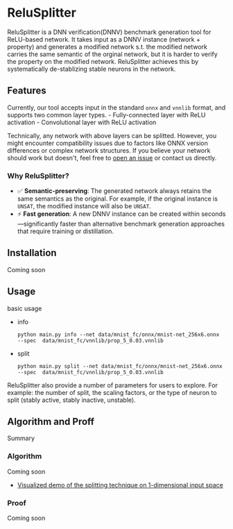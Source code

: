 # ReluSplitter

ReluSplitter is a DNN verification(DNNV) benchmark generation tool for ReLU-based network. It takes input as a DNNV instance (network + property) and generates a modified network s.t. the modified network carries the same semantic of the orginal network, but it is harder to verify the property on the modified network. ReluSplitter achieves this by systematically de-stablizing stable neurons in the network. 

## Features
Currently, our tool accepts input in the standard `onnx` and `vnnlib` format, and
supports two common layer types.
    - Fully-connected layer with ReLU activation
    - Convolutional layer with ReLU activation

Technically, any network with above layers can be splitted. However, you might encounter compatibility issues due to factors like ONNX version differences or complex network structures. If you believe your network should work but doesn't, feel free to [open an issue](#) or contact us directly.


### Why ReluSplitter?

- ✅ **Semantic-preserving**: The generated network always retains the same semantics as the original. For example, if the original instance is `UNSAT`, the modified instance will also be `UNSAT`.  
- ⚡ **Fast generation**: A new DNNV instance can be created within seconds—significantly faster than alternative benchmark generation approaches that require training or distillation.


## Installation
Coming soon

## Usage
basic usage
- info
    ```
    python main.py info --net data/mnist_fc/onnx/mnist-net_256x6.onnx  --spec  data/mnist_fc/vnnlib/prop_5_0.03.vnnlib
    ```
- split
    ```
    python main.py split --net data/mnist_fc/onnx/mnist-net_256x6.onnx  --spec  data/mnist_fc/vnnlib/prop_5_0.03.vnnlib
    ```

ReluSplitter also provide a number of parameters for users to explore. For example: the number of split, the scaling factors, or the type of neuron to split (stably active, stably inactive, unstable). 

## Algorithm and Proff
Summary
### Algorithm
Coming soon

- [Visualized demo of the splitting technique on 1-dimensional input space](https://www.desmos.com/calculator/kthart02fb)

### Proof
Coming soon



